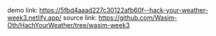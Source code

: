 demo link: https://5fbd4aaad227c30122afb60f--hack-your-weather-week3.netlify.app/
source link: https://github.com/Wasim-Oth/HachYourWeather/tree/wasim-week3 